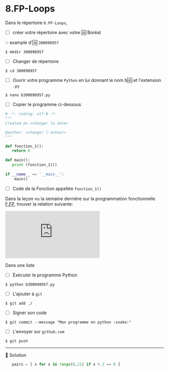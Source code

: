 # 8.FP-Loops


Dans le répertoire `8.FP-Loops`, 

- [ ] créer votre répertoire avec votre :id: Boréal

:bulb: example d':id: `300098957`

```
$ mkdir 300098957
```

- [ ] Changer de répertoire

```
$ cd 300098957
```

- [ ] Ouvrir votre programme `Python` en lui donnant le nom b:id: et l'extension `.py`

```
$ nano b300098957.py
```

- [ ] Copier le programme ci-dessous

```python
# -*- coding: utf-8 -*-
"""
Created on <changer la date>

@author: <changer l'auteur>
"""

def fonction_1():   
   return 0
   
def main():
   print (fonction_1())
   
if __name__ == '__main__':
    main()
```

- [ ] Code de la Fonction appellée `fonction_1()`

Dans la leçon vu la semaine dernière sur la programmation fonctionnelle [F.FP](F.FP), trouver la relation suivante:


![img](http://www.sciweavers.org/tex2img.php?eq=%20%20%5Cbig%5C%7Bx%20%7C%20x%20%20%5Cin%20%20%5Caleph%20%2C%20x%20%20%5Cleq%2020%20%2C%20x%20%20%5Cin%20pair%20%5Cbig%5C%7D%20&bc=White&fc=Black&im=jpg&fs=12&ff=arev&edit=0)

Dans une liste 


- [ ] Éxécuter le programme Python

```
$ python b300098957.py
```

- [ ] L'ajouter à `git`

```
$ git add ./
```

- [ ] Signer son code

```
$ git commit --message "Mon programme en python :snake:"
```

- [ ] L'envoyer sur `github.com`

```
$ git push
```

---

:bookmark: Solution

```python
   pairs = [ x for x in range(0,21) if x % 2 == 0 ] 
```

